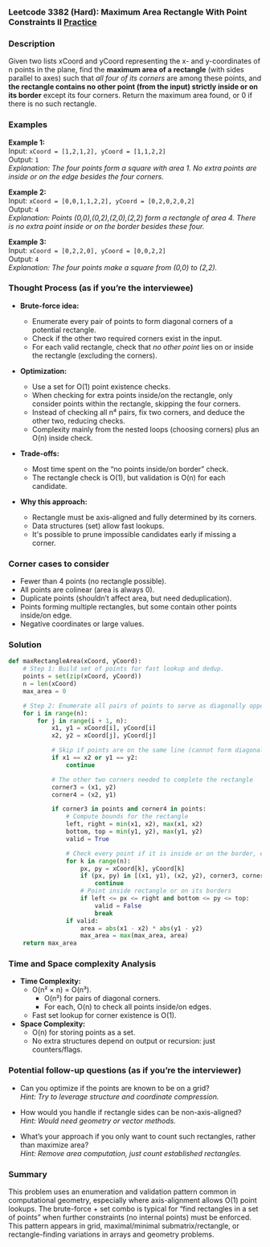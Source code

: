 ### Leetcode 3382 (Hard): Maximum Area Rectangle With Point Constraints II [Practice](https://leetcode.com/problems/maximum-area-rectangle-with-point-constraints-ii)

### Description  
Given two lists xCoord and yCoord representing the x- and y-coordinates of n points in the plane, find the **maximum area of a rectangle** (with sides parallel to axes) such that *all four of its corners* are among these points, and **the rectangle contains no other point (from the input) strictly inside or on its border** except its four corners.
Return the maximum area found, or 0 if there is no such rectangle.

### Examples  

**Example 1:**  
Input: `xCoord = [1,2,1,2], yCoord = [1,1,2,2]`  
Output: `1`  
*Explanation: The four points form a square with area 1. No extra points are inside or on the edge besides the four corners.*

**Example 2:**  
Input: `xCoord = [0,0,1,1,2,2], yCoord = [0,2,0,2,0,2]`  
Output: `4`  
*Explanation: Points (0,0),(0,2),(2,0),(2,2) form a rectangle of area 4. There is no extra point inside or on the border besides these four.*

**Example 3:**  
Input: `xCoord = [0,2,2,0], yCoord = [0,0,2,2]`  
Output: `4`  
*Explanation: The four points make a square from (0,0) to (2,2).*


### Thought Process (as if you’re the interviewee)  
- **Brute-force idea:**  
  - Enumerate every pair of points to form diagonal corners of a potential rectangle.
  - Check if the other two required corners exist in the input.
  - For each valid rectangle, check that *no other point* lies on or inside the rectangle (excluding the corners).

- **Optimization:**  
  - Use a set for O(1) point existence checks.
  - When checking for extra points inside/on the rectangle, only consider points within the rectangle, skipping the four corners.
  - Instead of checking all n⁴ pairs, fix two corners, and deduce the other two, reducing checks.
  - Complexity mainly from the nested loops (choosing corners) plus an O(n) inside check.

- **Trade-offs:**  
  - Most time spent on the “no points inside/on border” check.
  - The rectangle check is O(1), but validation is O(n) for each candidate.

- **Why this approach:**  
  - Rectangle must be axis-aligned and fully determined by its corners.
  - Data structures (set) allow fast lookups.  
  - It's possible to prune impossible candidates early if missing a corner.


### Corner cases to consider  
- Fewer than 4 points (no rectangle possible).
- All points are colinear (area is always 0).
- Duplicate points (shouldn’t affect area, but need deduplication).
- Points forming multiple rectangles, but some contain other points inside/on edge.
- Negative coordinates or large values.


### Solution

```python
def maxRectangleArea(xCoord, yCoord):
    # Step 1: Build set of points for fast lookup and dedup.
    points = set(zip(xCoord, yCoord))
    n = len(xCoord)
    max_area = 0

    # Step 2: Enumerate all pairs of points to serve as diagonally opposite corners.
    for i in range(n):
        for j in range(i + 1, n):
            x1, y1 = xCoord[i], yCoord[i]
            x2, y2 = xCoord[j], yCoord[j]

            # Skip if points are on the same line (cannot form diagonal)
            if x1 == x2 or y1 == y2:
                continue

            # The other two corners needed to complete the rectangle
            corner3 = (x1, y2)
            corner4 = (x2, y1)

            if corner3 in points and corner4 in points:
                # Compute bounds for the rectangle
                left, right = min(x1, x2), max(x1, x2)
                bottom, top = min(y1, y2), max(y1, y2)
                valid = True

                # Check every point if it is inside or on the border, excluding four corners
                for k in range(n):
                    px, py = xCoord[k], yCoord[k]
                    if (px, py) in [(x1, y1), (x2, y2), corner3, corner4]:
                        continue
                    # Point inside rectangle or on its borders
                    if left <= px <= right and bottom <= py <= top:
                        valid = False
                        break
                if valid:
                    area = abs(x1 - x2) * abs(y1 - y2)
                    max_area = max(max_area, area)
    return max_area
```

### Time and Space complexity Analysis  

- **Time Complexity:**  
  - O(n² × n) = O(n³).  
    - O(n²) for pairs of diagonal corners.
    - For each, O(n) to check all points inside/on edges.
  - Fast set lookup for corner existence is O(1).
- **Space Complexity:**  
  - O(n) for storing points as a set.
  - No extra structures depend on output or recursion: just counters/flags.

### Potential follow-up questions (as if you’re the interviewer)  

- Can you optimize if the points are known to be on a grid?  
  *Hint: Try to leverage structure and coordinate compression.*

- How would you handle if rectangle sides can be non-axis-aligned?  
  *Hint: Would need geometry or vector methods.*

- What’s your approach if you only want to count such rectangles, rather than maximize area?  
  *Hint: Remove area computation, just count established rectangles.*

### Summary
This problem uses an enumeration and validation pattern common in computational geometry, especially where axis-alignment allows O(1) point lookups. The brute-force + set combo is typical for “find rectangles in a set of points” when further constraints (no internal points) must be enforced. This pattern appears in grid, maximal/minimal submatrix/rectangle, or rectangle-finding variations in arrays and geometry problems.